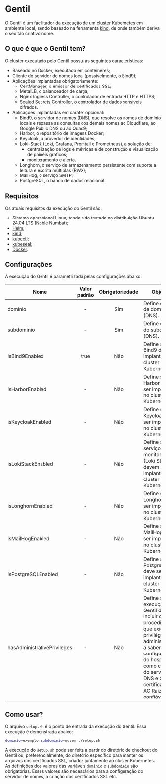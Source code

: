 # Gentil
O Gentil é um facilitador da execução de um cluster Kubernetes em ambiente local, sendo baseado na ferramenta [kind](https://sigs.k8s.io/kind), de onde também deriva o seu tão criativo nome.

## O que é que o Gentil tem?
O cluster executado pelo Gentil possui as seguintes características:
  - Baseado no Docker, executado em contêineres;
  - Cliente do servidor de nomes local (possivelmente, o Bind9);
  - Aplicações implantadas obrigatoriamente:
    - CertManager, o emissor de certificados SSL;
    - MetalLB, o balanceador de carga;
    - Nginx Ingress Controller, o controlador de entrada HTTP e HTTPS;
    - Sealed Secrets Controller, o controlador de dados sensíveis cifrados.
  - Aplicações implantadas em caráter opcional:
    - Bind9, o servidor de nomes (DNS), que resolve os nomes de domínio locais e repassa as consultas dos demais nomes ao Cloudflare, ao Google Public DNS ou ao Quad9;
    - Harbor, o repositório de imagens Docker;
    - Keycloak, o provedor de identidades;
    - Loki-Stack (Loki, Grafana, Promtail e Prometheus), a solução de:
      - centralização de logs e métricas e de construção e visualização de painéis gráficos;
      - monitoramento e alerta.
    - Longhorn, o serviço de armazenamento persistente com suporte a leitura e escrita múltiplas (RWX);
    - MailHog, o serviço SMTP;
    - PostgreSQL, o banco de dados relacional.

## Requisitos
Os atuais requisitos da execução do Gentil são:
- Sistema operacional Linux, tendo sido testado na distribuição Ubuntu 24.04 LTS (Noble Numbat);
- [Helm](https://helm.sh/);
- [kind](https://kind.sigs.k8s.io/);
- [kubectl](https://kubernetes.io/docs/reference/kubectl/);
- [kubeseal](https://github.com/bitnami-labs/sealed-secrets);
- [Docker](https://www.docker.com/).

## Configurações
A execução do Gentil é parametrizada pelas configurações abaixo:

| Nome | Valor padrão | Obrigatoriedade | Objetivo |
|------|:------------:|:---------------:|----------|
| dominio | - | Sim | Define o nome de domínio (DNS). |
| subdominio | - | Sim | Define o nome do subdomínio (DNS). |
| isBind9Enabled | true | Não | Define se o Bind9 deve ser implantado no cluster Kubernetes. |
| isHarborEnabled | - | Não | Define se o Harbor deve ser implantado no cluster Kubernetes. |
| isKeycloakEnabled | - | Não | Define se o Keycloak deve ser implantado no cluster Kubernetes. |
| isLokiStackEnabled | - | Não | Define se os serviços de monitoramento (Loki Stack) devem ser implantados no cluster Kubernetes. |
| isLonghornEnabled | - | Não | Define se o Longhorn deve ser implantado no cluster Kubernetes. |
| isMailHogEnabled | - | Não | Define se o MailHog deve ser implantado no cluster Kubernetes. |
| isPostgreSQLEnabled | - | Não | Define se o PostgreSQL deve ser implantado no cluster Kubernetes. |
| hasAdministrativePrivileges | - | Não | Define se a execução do Gentil deve incluir os procedimentos que exigem privilégios administrativos, a saber, a configuração do hospedeiro como cliente do servidor DNS e do certificado da AC Raiz como confiável. |

## Como usar?
O arquivo `setup.sh` é o ponto de entrada da execução do Gentil. Essa execução é demonstrada abaixo:
```bash
dominio=exemplo subdominio=nuvem ./setup.sh
```
A execução do `setup.sh` pode ser feita a partir do diretório de checkout do Gentil ou, preferencialmente, do diretório específico para manter os arquivos dos certificados SSL, criados juntamente ao cluster Kubernetes.
As definições dos valores das variáveis `dominio` e `subdominio` são obrigatórias. Esses valores são necessários para a configuração do servidor de nomes, a criação dos certificados SSL etc.